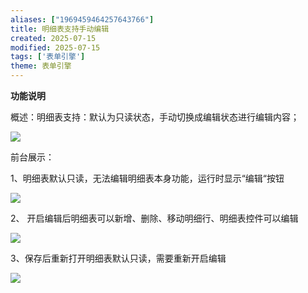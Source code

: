 ```yaml
---
aliases: ["1969459464257643766"]
title: 明细表支持手动编辑
created: 2025-07-15
modified: 2025-07-15
tags: ['表单引擎']
theme: 表单引擎
---
```


**功能说明**

概述：明细表支持：默认为只读状态，手动切换成编辑状态进行编辑内容；

![](916b6cc76dcff9995f0f2d00ada808ba.jpg)

前台展示：

1、明细表默认只读，无法编辑明细表本身功能，运行时显示“编辑“按钮

![](ccbab7cee92b1032dd870fe0c7a5454d.jpg)

2、 开启编辑后明细表可以新增、删除、移动明细行、明细表控件可以编辑

![](29d17056d4d8ac6c77aa52aaef833e55.jpg)

3、保存后重新打开明细表默认只读，需要重新开启编辑

![](ab9b225f5c729bf680e7a94a9f8ddae1.jpg)